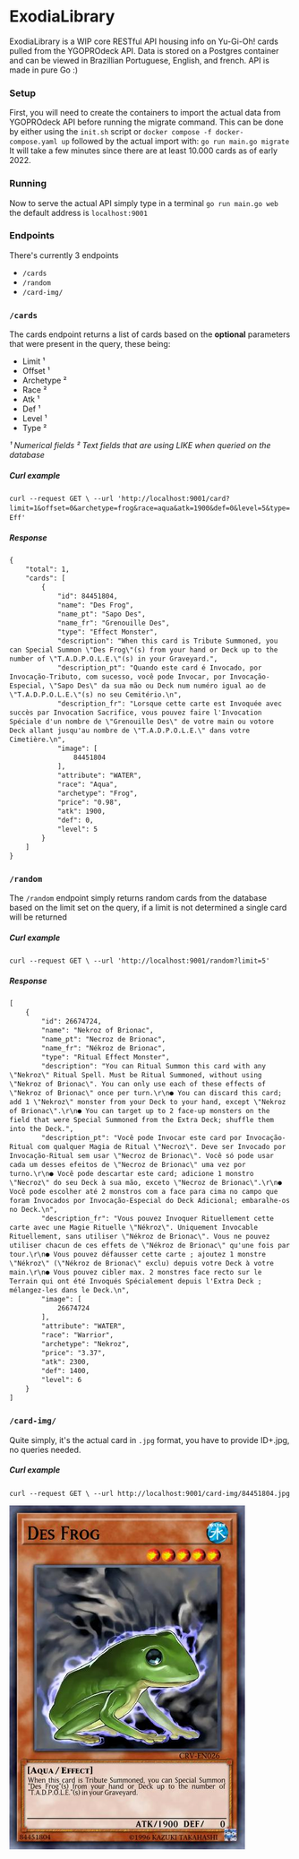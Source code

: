 
# ExodiaLibrary

ExodiaLibrary is a WIP core RESTful API housing info on Yu-Gi-Oh! cards pulled from the YGOPROdeck API.
Data is stored on a Postgres container and can be viewed in Brazillian Portuguese, English, and french. API is made in pure Go :)

### Setup
First, you will need to create the containers to import the actual data from YGOPROdeck API before running the migrate command.
This can be done by either using the `init.sh` script or `docker compose -f docker-compose.yaml up`
followed by the actual import with:
`go run main.go migrate`
It will take a few minutes since there are at least 10.000 cards as of early 2022.

### Running
Now to serve the actual API simply type in a terminal
`go run main.go web`
the default address is `localhost:9001`

### Endpoints
There's currently 3 endpoints
* `/cards`
* `/random`
* `/card-img/`

### `/cards`
The cards endpoint returns a list of cards based on the **optional** parameters that were present in the query, these being:

* Limit ¹
* Offset ¹
* Archetype ²
* Race ²
* Atk ¹ 
* Def ¹
* Level ¹
* Type ²

*¹ Numerical fields*
*² Text fields that are using LIKE when queried on the database*
##### Curl example
`curl --request GET \
--url 'http://localhost:9001/card?limit=1&offset=0&archetype=frog&race=aqua&atk=1900&def=0&level=5&type=Eff'`

##### Response
```
{
	"total": 1,
	"cards": [
		{
			"id": 84451804,
			"name": "Des Frog",
			"name_pt": "Sapo Des",
			"name_fr": "Grenouille Des",
			"type": "Effect Monster",
			"description": "When this card is Tribute Summoned, you can Special Summon \"Des Frog\"(s) from your hand or Deck up to the number of \"T.A.D.P.O.L.E.\"(s) in your Graveyard.",
			"description_pt": "Quando este card é Invocado, por Invocação-Tributo, com sucesso, você pode Invocar, por Invocação-Especial, \"Sapo Des\" da sua mão ou Deck num numéro igual ao de \"T.A.D.P.O.L.E.\"(s) no seu Cemitério.\n",
			"description_fr": "Lorsque cette carte est Invoquée avec succès par Invocation Sacrifice, vous pouvez faire l'Invocation Spéciale d'un nombre de \"Grenouille Des\" de votre main ou votore Deck allant jusqu'au nombre de \"T.A.D.P.O.L.E.\" dans votre Cimetière.\n",
			"image": [
				84451804
			],
			"attribute": "WATER",
			"race": "Aqua",
			"archetype": "Frog",
			"price": "0.98",
			"atk": 1900,
			"def": 0,
			"level": 5
		}
	]
}
```
### `/random`

The `/random` endpoint simply returns random cards from the database based on the limit set on the query, if a limit is not determined a single card will be returned

##### Curl example

`curl --request GET \
  --url 'http://localhost:9001/random?limit=5'`

##### Response
```
[
	{
		"id": 26674724,
		"name": "Nekroz of Brionac",
		"name_pt": "Necroz de Brionac",
		"name_fr": "Nékroz de Brionac",
		"type": "Ritual Effect Monster",
		"description": "You can Ritual Summon this card with any \"Nekroz\" Ritual Spell. Must be Ritual Summoned, without using \"Nekroz of Brionac\". You can only use each of these effects of \"Nekroz of Brionac\" once per turn.\r\n● You can discard this card; add 1 \"Nekroz\" monster from your Deck to your hand, except \"Nekroz of Brionac\".\r\n● You can target up to 2 face-up monsters on the field that were Special Summoned from the Extra Deck; shuffle them into the Deck.",
		"description_pt": "Você pode Invocar este card por Invocação-Ritual com qualquer Magia de Ritual \"Necroz\". Deve ser Invocado por Invocação-Ritual sem usar \"Necroz de Brionac\". Você só pode usar cada um desses efeitos de \"Necroz de Brionac\" uma vez por turno.\r\n● Você pode descartar este card; adicione 1 monstro \"Necroz\" do seu Deck à sua mão, exceto \"Necroz de Brionac\".\r\n● Você pode escolher até 2 monstros com a face para cima no campo que foram Invocados por Invocação-Especial do Deck Adicional; embaralhe-os no Deck.\n",
		"description_fr": "Vous pouvez Invoquer Rituellement cette carte avec une Magie Rituelle \"Nékroz\". Uniquement Invocable Rituellement, sans utiliser \"Nékroz de Brionac\". Vous ne pouvez utiliser chacun de ces effets de \"Nékroz de Brionac\" qu'une fois par tour.\r\n● Vous pouvez défausser cette carte ; ajoutez 1 monstre \"Nékroz\" (\"Nékroz de Brionac\" exclu) depuis votre Deck à votre main.\r\n● Vous pouvez cibler max. 2 monstres face recto sur le Terrain qui ont été Invoqués Spécialement depuis l'Extra Deck ; mélangez-les dans le Deck.\n",
		"image": [
			26674724
		],
		"attribute": "WATER",
		"race": "Warrior",
		"archetype": "Nekroz",
		"price": "3.37",
		"atk": 2300,
		"def": 1400,
		"level": 6
	}
]
```

### `/card-img/`
Quite simply, it's the actual card in `.jpg` format, you have to provide ID+.jpg, no queries needed.

##### Curl example
`curl --request GET \
  --url http://localhost:9001/card-img/84451804.jpg`

![Des Frog card!](/pages/card-img/84451804.jpg "Des Frog")